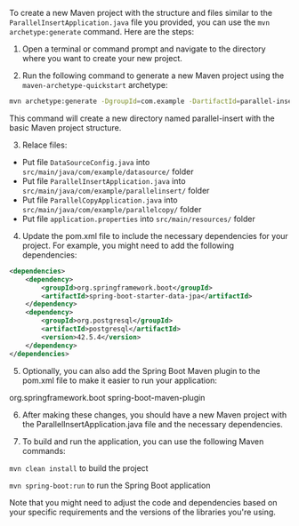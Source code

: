 To create a new Maven project with the structure and files similar to the` ParallelInsertApplication.java` file you provided, you can use the `mvn archetype:generate` command. Here are the steps:

1. Open a terminal or command prompt and navigate to the directory where you want to create your new project.

2. Run the following command to generate a new Maven project using the `maven-archetype-quickstart` archetype:

```bash
mvn archetype:generate -DgroupId=com.example -DartifactId=parallel-insert -DarchetypeArtifactId=maven-archetype-quickstart -DinteractiveMode=false
```
This command will create a new directory named parallel-insert with the basic Maven project structure.

3. Relace files:

- Put file `DataSourceConfig.java` into  `src/main/java/com/example/datasource/` folder
- Put file `ParallelInsertApplication.java` into  `src/main/java/com/example/parallelinsert/` folder
- Put file `ParallelCopyApplication.java` into  `src/main/java/com/example/parallelcopy/` folder
- Put file `application.properties` into  `src/main/resources/` folder

4. Update the pom.xml file to include the necessary dependencies for your project. For example, you might need to add the following dependencies:

```XML
<dependencies>
    <dependency>
        <groupId>org.springframework.boot</groupId>
        <artifactId>spring-boot-starter-data-jpa</artifactId>
    </dependency>
    <dependency>
        <groupId>org.postgresql</groupId>
        <artifactId>postgresql</artifactId>
        <version>42.5.4</version>
    </dependency>
</dependencies>
```

5. Optionally, you can also add the Spring Boot Maven plugin to the pom.xml file to make it easier to run your application:

<build>
    <plugins>
        <plugin>
            <groupId>org.springframework.boot</groupId>
            <artifactId>spring-boot-maven-plugin</artifactId>
        </plugin>
    </plugins>
</build>

6. After making these changes, you should have a new Maven project with the ParallelInsertApplication.java file and the necessary dependencies.

7. To build and run the application, you can use the following Maven commands:

`mvn clean install` to build the project

`mvn spring-boot:run` to run the Spring Boot application

Note that you might need to adjust the code and dependencies based on your specific requirements and the versions of the libraries you're using.
